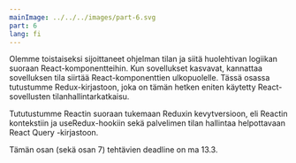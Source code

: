 ```yaml
---
mainImage: ../../../images/part-6.svg
part: 6
lang: fi
---
```


<div class="intro">

Olemme toistaiseksi sijoittaneet ohjelman tilan ja siitä huolehtivan logiikan suoraan React-komponentteihin. Kun sovellukset kasvavat, kannattaa sovelluksen tila siirtää React-komponenttien ulkopuolelle. Tässä osassa tutustumme Redux-kirjastoon, joka on tämän hetken eniten käytetty React-sovellusten tilanhallintarkatkaisu. 

Tututustumme Reactin suoraan tukemaan Reduxin kevytversioon, eli Reactin kontekstiin ja useRedux-hookiin sekä palvelimen tilan hallintaa helpottavaan React Query -kirjastoon.

Tämän osan (sekä osan 7) tehtävien deadline on ma 13.3.

</div>
